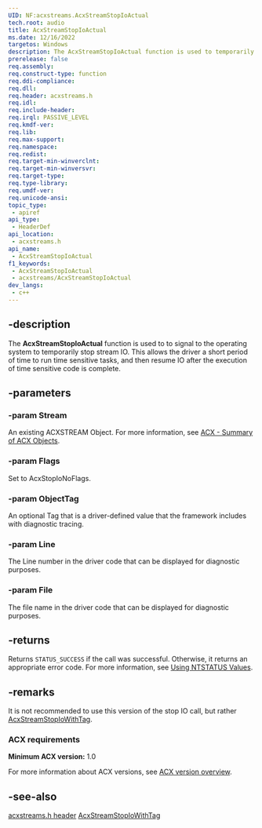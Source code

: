```yaml
---
UID: NF:acxstreams.AcxStreamStopIoActual
tech.root: audio
title: AcxStreamStopIoActual
ms.date: 12/16/2022
targetos: Windows
description: The AcxStreamStopIoActual function is used to temporarily stop the IO for a stream.
prerelease: false
req.assembly: 
req.construct-type: function
req.ddi-compliance: 
req.dll: 
req.header: acxstreams.h
req.idl: 
req.include-header: 
req.irql: PASSIVE_LEVEL
req.kmdf-ver: 
req.lib: 
req.max-support: 
req.namespace: 
req.redist: 
req.target-min-winverclnt: 
req.target-min-winversvr: 
req.target-type: 
req.type-library: 
req.umdf-ver: 
req.unicode-ansi: 
topic_type:
 - apiref
api_type:
 - HeaderDef 
api_location:
 - acxstreams.h
api_name:
 - AcxStreamStopIoActual
f1_keywords:
 - AcxStreamStopIoActual
 - acxstreams/AcxStreamStopIoActual
dev_langs:
 - c++
---
```


## -description

The **AcxStreamStopIoActual** function is used to to signal to the operating system to temporarily stop stream IO. This allows the driver a short period of time to run time sensitive tasks, and then resume IO after the execution of time sensitive code is complete.

## -parameters

### -param Stream

An existing ACXSTREAM Object. For more information, see [ACX - Summary of ACX Objects](/windows-hardware/drivers/audio/acx-summary-of-objects).

### -param Flags

Set to AcxStopIoNoFlags.

### -param ObjectTag

An optional Tag that is a driver-defined value that the framework includes with diagnostic tracing.

### -param Line

The Line number in the driver code that can be displayed for diagnostic purposes.

### -param File

The file name in the driver code that can be displayed for diagnostic purposes.

## -returns

Returns `STATUS_SUCCESS` if the call was successful. Otherwise, it returns an appropriate error code. For more information, see [Using NTSTATUS Values](/windows-hardware/drivers/kernel/using-ntstatus-values).

## -remarks

It is not recommended to use this version of the stop IO call, but rather [AcxStreamStopIoWithTag](nf-acxstreams-acxstreamstopiowithtag.md).

### ACX requirements

**Minimum ACX version:** 1.0

For more information about ACX versions, see [ACX version overview](/windows-hardware/drivers/audio/acx-version-overview).

## -see-also

[acxstreams.h header](index.md)
[AcxStreamStopIoWithTag](nf-acxstreams-acxstreamstopiowithtag.md)
